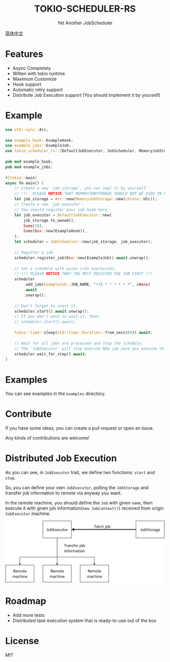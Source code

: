 <div style="text-align: center"><h1>TOKIO-SCHEDULER-RS</h1></div>

<div style="text-align: center">Yet Another JobScheduler</div>

<a href="README_CN.MD">简体中文</a>

# Features
* Async Completely
* Witten with tokio runtime
* Maximum Customize
* Hook support
* Automatic retry support
* Distribute Job Execution support (You should implement it by yourself)

# Example
```rust
use std::sync::Arc;

use example_hook::ExampleHook;
use example_jobs::ExampleJob;
use tokio_scheduler_rs::{DefaultJobExecutor, JobScheduler, MemoryJobStorage};

pub mod example_hook;
pub mod example_jobs;

#[tokio::main]
async fn main() {
    // Create a new `job_storage`, you can impl it by yourself.
    // !!!  PLEASE NOTICE THAT MEMORYJOBSTORAGE SHOULD NOT BE USED IN PRODUCTION  !!!
    let job_storage = Arc::new(MemoryJobStorage::new(chrono::Utc));
    // Create a new `job_executor`.
    // You should register your job hook here
    let job_executor = DefaultJobExecutor::new(
        job_storage.to_owned(),
        Some(10),
        Some(Box::new(ExampleHook)),
    );
    let scheduler = JobScheduler::new(job_storage, job_executor);

    // Register a job
    scheduler.register_job(Box::new(ExampleJob)).await.unwrap();

    // Set a schedule with given cron expression.
    // !!! PLEASE NOTICE THAT YOU MUST REGISTER THE JOB FIRST !!!
    scheduler
        .add_job(ExampleJob::JOB_NAME, "*/5 * * * * * *", &None)
        .await
        .unwrap();

    // Don't forget to start it.
    scheduler.start().await.unwrap();
    // If you don't want to wait it, then:
    // scheduler.start().await;

    tokio::time::sleep(std::time::Duration::from_secs(60)).await;

    // Wait for all jobs are processed and stop the schedule.
    // The `JobExecutor` will stop execute NEW job once you execute this.
    scheduler.wait_for_stop().await;
}
```
# Examples
You can see examples in the `examples` directory.

# Contribute
If you have some ideas, you can create a pull request or open an issue.

Any kinds of contributions are welcome!

# Distributed Job Execution
As you can see, in `JobExecutor` trait, we define two functions: `start` and `stop`.

So, you can define your own `JobExecutor`, polling the `JobStorage` and transfer job information to remote via anyway you want.

In the remote machine, you should define the `Job` with given `name`, then execute it with given job information(`new JobContext()`) received from origin `JobExecutor` machine.

![DistributedJob](assets/DistributedJob.jpg "Distributed Job Execution")

# Roadmap
* Add more tests
* Distributed task execution system that is ready-to-use out of the box

# License
MIT